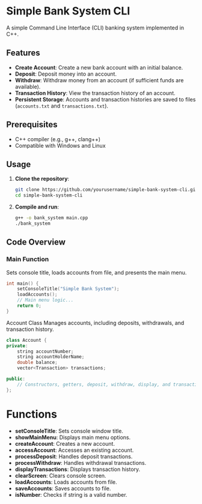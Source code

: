 # Simple Bank System CLI

A simple Command Line Interface (CLI) banking system implemented in C++.

## Features

- **Create Account**: Create a new bank account with an initial balance.
- **Deposit**: Deposit money into an account.
- **Withdraw**: Withdraw money from an account (if sufficient funds are available).
- **Transaction History**: View the transaction history of an account.
- **Persistent Storage**: Accounts and transaction histories are saved to files (`accounts.txt` and `transactions.txt`).

## Prerequisites

- C++ compiler (e.g., g++, clang++)
- Compatible with Windows and Linux

## Usage

1. **Clone the repository**:
    ```sh
    git clone https://github.com/yourusername/simple-bank-system-cli.git
    cd simple-bank-system-cli
    ```

2. **Compile and run**:
    ```sh
    g++ -o bank_system main.cpp
    ./bank_system
    ```

## Code Overview

### Main Function

Sets console title, loads accounts from file, and presents the main menu.

```cpp
int main() {
    setConsoleTitle("Simple Bank System");
    loadAccounts();
    // Main menu logic...
    return 0;
}
```

Account Class
Manages accounts, including deposits, withdrawals, and transaction history.

```cpp
class Account {
private:
    string accountNumber;
    string accountHolderName;
    double balance;
    vector<Transaction> transactions;

public:
    // Constructors, getters, deposit, withdraw, display, and transaction methods...
};
```

# Functions
- **setConsoleTitle**: Sets console window title.
- **showMainMenu**: Displays main menu options.
- **createAccount**: Creates a new account.
- **accessAccount**: Accesses an existing account.
- **processDeposit**: Handles deposit transactions.
- **processWithdraw**: Handles withdrawal transactions.
- **displayTransactions**: Displays transaction history.
- **clearScreen**: Clears console screen.
- **loadAccounts**: Loads accounts from file.
- **saveAccounts**: Saves accounts to file.
- **isNumber**: Checks if string is a valid number.
